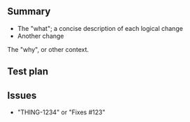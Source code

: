 ## Summary
- The "what"; a concise description of each logical change
- Another change

The "why", or other context.

## Test plan

## Issues
- "THING-1234" or "Fixes #123"